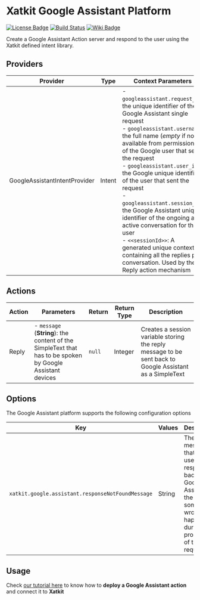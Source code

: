 Xatkit Google Assistant Platform
=====

[![License Badge](https://img.shields.io/badge/license-EPL%202.0-brightgreen.svg)](https://opensource.org/licenses/EPL-2.0)
[![Build Status](https://travis-ci.com/xatkit-bot-platform/xatkit-google-assistant-platform.svg?branch=master)](https://travis-ci.com/xatkit-bot-platform/xatkit-google-assistant-platform)
[![Wiki Badge](https://img.shields.io/badge/doc-wiki-blue)](https://github.com/xatkit-bot-platform/xatkit-google-assistant-platform/blob/master/examples/GoogleBasicReply/README.md)

Create a Google Assistant Action server and respond to the user using the Xatkit defined intent library.

## Providers

| Provider                   | Type  | Context Parameters | Description                                                  |
| -------------------------- | ----- | ------------------ | ------------------------------------------------------------ |
| GoogleAssistantIntentProvider | Intent | - `googleassistant.request_id`: the unique identifier of the Google Assistant single request<br/> - `googleassistant.username`: the full name (*empty* if not available from permissions) of the Google user that sent the request<br/> - `googleassistant.user_id`: the Google unique identifier of the user that sent the request<br/> - `googleassistant.session_id`: the Google Assistant unique identifier of the ongoing and active conversation for the user<br/> - `<<sessionId>>`: A generated unique context containing all the replies per conversation. Used by the Reply action mechanism| Receive messages from Google Assistant requests and translates them into Xatkit-compatible intents.|


## Actions

| Action  | Parameters | Return                                  | Return Type | Description                                     |
| ------- | ---------- | --------------------------------------- | ----------- | ----------------------------------------------- |
| Reply | - `message` (**String**): the content of the SimpleText that has to be spoken by Google Assistant devices | `null` | Integer | Creates a session variable storing the reply message to be sent back to Google Assistant as a SimpleText |

## Options

The Google Assistant platform supports the following configuration options

| Key                  | Values | Description                                                  | Constraint    |
| -------------------- | ------ | ------------------------------------------------------------ | ------------- |
| `xatkit.google.assistant.responseNotFoundMessage` | String | The message that Xatkit uses to respond back to Google Assistant in the case something wrong happens during the processing of the request  | **Optional** |

## Usage

Check [our tutorial here](https://github.com/xatkit-bot-platform/xatkit-google-assistant-platform/tree/master/examples/GoogleBasicReply#xatkit---google-assistant-platform) to know how to **deploy a Google Assistant action** and connect it to **Xatkit** 
